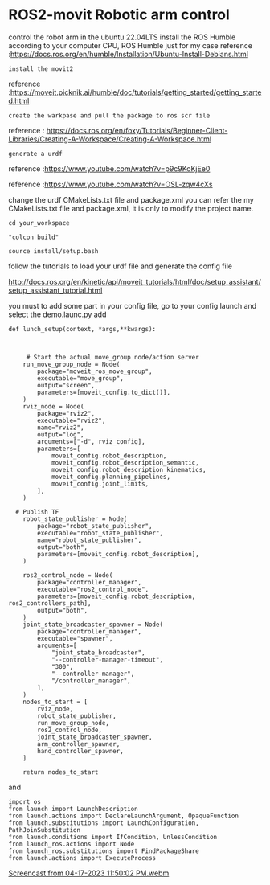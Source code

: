 

# ROS2-movit Robotic arm control


control the robot arm in the ubuntu 22.04LTS
install the ROS Humble according to your computer CPU, ROS Humble just for my case 
reference :https://docs.ros.org/en/humble/Installation/Ubuntu-Install-Debians.html


```
install the movit2 

```

reference :https://moveit.picknik.ai/humble/doc/tutorials/getting_started/getting_started.html

```
create the warkpase and pull the package to ros scr file 

```

reference : https://docs.ros.org/en/foxy/Tutorials/Beginner-Client-Libraries/Creating-A-Workspace/Creating-A-Workspace.html


```
generate a urdf 

```
reference :https://www.youtube.com/watch?v=p9c9KoKjEe0

reference :https://www.youtube.com/watch?v=OSL-zqw4cXs

change the urdf CMakeLists.txt file and package.xml you can refer the my CMakeLists.txt file and package.xml, it is only to modify the project name.

```
cd your_workspace
```
```
"colcon build"
```
```
source install/setup.bash 
```
follow the tutorials to load your urdf file and generate the conflg file  

http://docs.ros.org/en/kinetic/api/moveit_tutorials/html/doc/setup_assistant/setup_assistant_tutorial.html

you must to add some part in your config file, go to your config launch and select the demo.launc.py add
```
def lunch_setup(context, *args,**kwargs):
    
    
    
     # Start the actual move_group node/action server
    run_move_group_node = Node(
        package="moveit_ros_move_group",
        executable="move_group",
        output="screen",
        parameters=[moveit_config.to_dict()],
    )
    rviz_node = Node(
        package="rviz2",
        executable="rviz2",
        name="rviz2",
        output="log",
        arguments=["-d", rviz_config],
        parameters=[
            moveit_config.robot_description,
            moveit_config.robot_description_semantic,
            moveit_config.robot_description_kinematics,
            moveit_config.planning_pipelines,
            moveit_config.joint_limits,
        ],
    )
    
  # Publish TF
    robot_state_publisher = Node(
        package="robot_state_publisher",
        executable="robot_state_publisher",
        name="robot_state_publisher",
        output="both",
        parameters=[moveit_config.robot_description],
    )
    
    ros2_control_node = Node(
        package="controller_manager",
        executable="ros2_control_node",
        parameters=[moveit_config.robot_description, ros2_controllers_path],
        output="both",
    )
    joint_state_broadcaster_spawner = Node(
        package="controller_manager",
        executable="spawner",
        arguments=[
            "joint_state_broadcaster",
            "--controller-manager-timeout",
            "300",
            "--controller-manager",
            "/controller_manager",
        ],
    )
    nodes_to_start = [
        rviz_node,
        robot_state_publisher,
        run_move_group_node,
        ros2_control_node,
        joint_state_broadcaster_spawner,
        arm_controller_spawner,
        hand_controller_spawner,
    ]
       
    return nodes_to_start
``` 
and 
```
import os
from launch import LaunchDescription
from launch.actions import DeclareLaunchArgument, OpaqueFunction
from launch.substitutions import LaunchConfiguration, PathJoinSubstitution
from launch.conditions import IfCondition, UnlessCondition
from launch_ros.actions import Node
from launch_ros.substitutions import FindPackageShare
from launch.actions import ExecuteProcess

```
[Screencast from 04-17-2023 11:50:02 PM.webm](https://user-images.githubusercontent.com/82942566/232541835-a55ebf8e-f60b-4133-945c-21e99adcf41b.webm)


